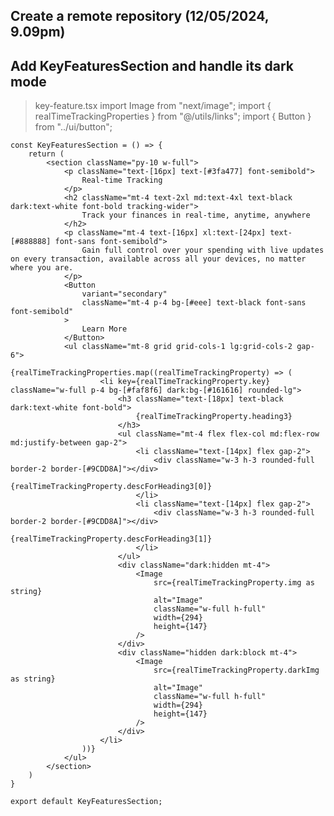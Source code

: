 ## Create a remote repository (12/05/2024, 9.09pm)
## Add KeyFeaturesSection and handle its dark mode
> key-feature.tsx
    import Image from "next/image";
    import { realTimeTrackingProperties } from "@/utils/links";
    import { Button } from "../ui/button";
    
    const KeyFeaturesSection = () => {
        return (
            <section className="py-10 w-full">
                <p className="text-[16px] text-[#3fa477] font-semibold">
                    Real-time Tracking
                </p>
                <h2 className="mt-4 text-2xl md:text-4xl text-black dark:text-white font-bold tracking-wider">
                    Track your finances in real-time, anytime, anywhere
                </h2>
                <p className="mt-4 text-[16px] xl:text-[24px] text-[#888888] font-sans font-semibold">
                    Gain full control over your spending with live updates on every transaction, available across all your devices, no matter where you are.
                </p>
                <Button 
                    variant="secondary"
                    className="mt-4 p-4 bg-[#eee] text-black font-sans font-semibold"
                >
                    Learn More
                </Button>
                <ul className="mt-8 grid grid-cols-1 lg:grid-cols-2 gap-6">
                    {realTimeTrackingProperties.map((realTimeTrackingProperty) => (
                        <li key={realTimeTrackingProperty.key} className="w-full p-4 bg-[#faf8f6] dark:bg-[#161616] rounded-lg">
                            <h3 className="text-[18px] text-black dark:text-white font-bold">
                                {realTimeTrackingProperty.heading3}
                            </h3>
                            <ul className="mt-4 flex flex-col md:flex-row md:justify-between gap-2">
                                <li className="text-[14px] flex gap-2">
                                    <div className="w-3 h-3 rounded-full border-2 border-[#9CDD8A]"></div>
                                    {realTimeTrackingProperty.descForHeading3[0]}
                                </li>
                                <li className="text-[14px] flex gap-2">
                                    <div className="w-3 h-3 rounded-full border-2 border-[#9CDD8A]"></div>
                                    {realTimeTrackingProperty.descForHeading3[1]}
                                </li>
                            </ul>
                            <div className="dark:hidden mt-4">
                                <Image
                                    src={realTimeTrackingProperty.img as string}
                                    alt="Image"
                                    className="w-full h-full"
                                    width={294}
                                    height={147}
                                />
                            </div>
                            <div className="hidden dark:block mt-4">
                                <Image
                                    src={realTimeTrackingProperty.darkImg as string}
                                    alt="Image"
                                    className="w-full h-full"
                                    width={294}
                                    height={147}
                                />
                            </div>
                        </li>
                    ))}
                </ul>
            </section>
        )
    }
    
    export default KeyFeaturesSection;
